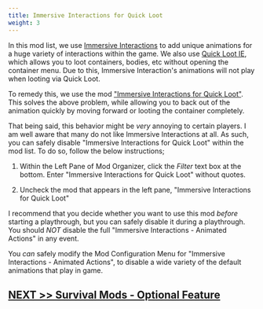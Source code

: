 ```yaml
---
title: Immersive Interactions for Quick Loot
weight: 3
---
```


In this mod list, we use [Immersive Interactions](https://www.nexusmods.com/skyrimspecialedition/mods/47670) to add unique animations for a huge variety of interactions within the game. We also use [Quick Loot IE](https://www.nexusmods.com/skyrimspecialedition/mods/120075), which allows you to loot containers, bodies, etc without opening the container menu. Due to this, Immersive Interaction's animations will not play when looting via Quick Loot.

To remedy this, we use the mod ["Immersive Interactions for Quick Loot"](https://www.nexusmods.com/skyrimspecialedition/mods/96894). This solves the above problem, while allowing you to back out of the animation quickly by moving forward or looting the container completely.

That being said, this behavior might be *very* annoying to certain players. I am well aware that many do not like Immersive Interactions at all. As such, you can safely disable "Immersive Interactions for Quick Loot" within the mod list. To do so, follow the below instructions;

1. Within the Left Pane of Mod Organizer, click the *Filter* text box at the bottom. Enter "Immersive Interactions for Quick Loot" without quotes.

2. Uncheck the mod that appears in the left pane, "Immersive Interactions for Quick Loot"

I recommend that you decide whether you want to use this mod *before* starting a playthrough, but you can safely disable it during a playthrough. You should *NOT* disable the full "Immersive Interactions - Animated Actions" in any event.

You *can* safely modify the Mod Configuration Menu for "Immersive Interactions - Animated Actions", to disable a wide variety of the default animations that play in game.

## [NEXT >> Survival Mods - Optional Feature](../optional-features/survivalmods)
